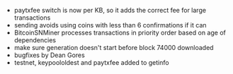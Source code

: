 * paytxfee switch is now per KB, so it adds the correct fee for large transactions
* sending avoids using coins with less than 6 confirmations if it can
* BitcoinSNMiner processes transactions in priority order based on age of dependencies
* make sure generation doesn't start before block 74000 downloaded
* bugfixes by Dean Gores
* testnet, keypoololdest and paytxfee added to getinfo
